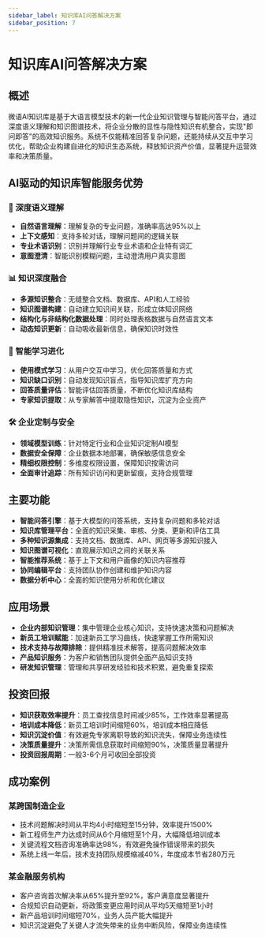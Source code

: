 ```yaml
---
sidebar_label: 知识库AI问答解决方案
sidebar_position: 7
---
```


# 知识库AI问答解决方案

## 概述

微语AI知识库是基于大语言模型技术的新一代企业知识管理与智能问答平台，通过深度语义理解和知识图谱技术，将企业分散的显性与隐性知识有机整合，实现"即问即答"的高效知识服务。系统不仅能精准回答复杂问题，还能持续从交互中学习优化，帮助企业构建自进化的知识生态系统，释放知识资产价值，显著提升运营效率和决策质量。

## AI驱动的知识库智能服务优势

### 🧠 深度语义理解

- **自然语言理解**：理解复杂的专业问题，准确率高达95%以上
- **上下文感知**：支持多轮对话，理解问题间的逻辑关联
- **专业术语识别**：识别并理解行业专业术语和企业特有词汇
- **意图澄清**：智能识别模糊问题，主动澄清用户真实意图

### 📊 知识深度融合

- **多源知识整合**：无缝整合文档、数据库、API和人工经验
- **知识图谱构建**：自动建立知识间关联，形成立体知识网络
- **结构化与非结构化数据处理**：同时处理表格数据与自然语言文本
- **动态知识更新**：自动吸收最新信息，确保知识时效性

### 🔄 智能学习进化

- **使用模式学习**：从用户交互中学习，优化回答质量和方式
- **知识缺口识别**：自动发现知识盲点，指导知识库扩充方向
- **回答质量评估**：智能评估回答质量，不断优化知识库结构
- **专家知识提取**：从专家解答中提取隐性知识，沉淀为企业资产

### 🛠️ 企业定制与安全

- **领域模型训练**：针对特定行业和企业知识定制AI模型
- **数据安全保障**：企业数据本地部署，确保敏感信息安全
- **精细权限控制**：多维度权限设置，保障知识按需访问
- **全面审计追踪**：所有知识访问和更新留痕，支持合规管理

## 主要功能

- **智能问答引擎**：基于大模型的问答系统，支持复杂问题和多轮对话
- **知识库管理平台**：全面的知识采集、审核、分类、更新和评估工具
- **多种知识源集成**：支持文档、数据库、API、网页等多源知识接入
- **知识图谱可视化**：直观展示知识之间的关联关系
- **智能推荐系统**：基于上下文和用户画像的知识内容推荐
- **协同编辑平台**：支持团队协作创建和维护知识内容
- **数据分析中心**：全面的知识使用分析和优化建议

## 应用场景

- **企业内部知识管理**：集中管理企业核心知识，支持快速决策和问题解决
- **新员工培训赋能**：加速新员工学习曲线，快速掌握工作所需知识
- **技术支持与故障排除**：提供精准技术解答，提高问题解决效率
- **产品知识服务**：为客户和销售团队提供全面产品知识支持
- **研发知识管理**：管理和共享研发经验和技术积累，避免重复探索

## 投资回报

- **知识获取效率提升**：员工查找信息时间减少85%，工作效率显著提高
- **培训成本降低**：新员工培训时间缩短60%，培训成本相应降低
- **知识沉淀价值**：有效避免专家离职导致的知识流失，保障业务连续性
- **决策质量提升**：决策所需信息获取时间缩短90%，决策质量显著提升
- **投资回报周期**：一般3-6个月可收回全部投资

## 成功案例

### 某跨国制造企业

- 技术问题解决时间从平均4小时缩短至15分钟，效率提升1500%
- 新工程师生产力达成时间从6个月缩短至1个月，大幅降低培训成本
- 关键流程文档咨询准确率达98%，有效避免操作错误带来的损失
- 系统上线一年后，技术支持团队规模缩减40%，年度成本节省280万元

### 某金融服务机构

- 客户咨询首次解决率从65%提升至92%，客户满意度显著提升
- 合规知识自动更新，将政策变更应用时间从平均5天缩短至1小时
- 新产品培训时间缩短70%，业务人员产能大幅提升
- 知识沉淀避免了关键人才流失带来的业务中断风险，保障业务连续性
